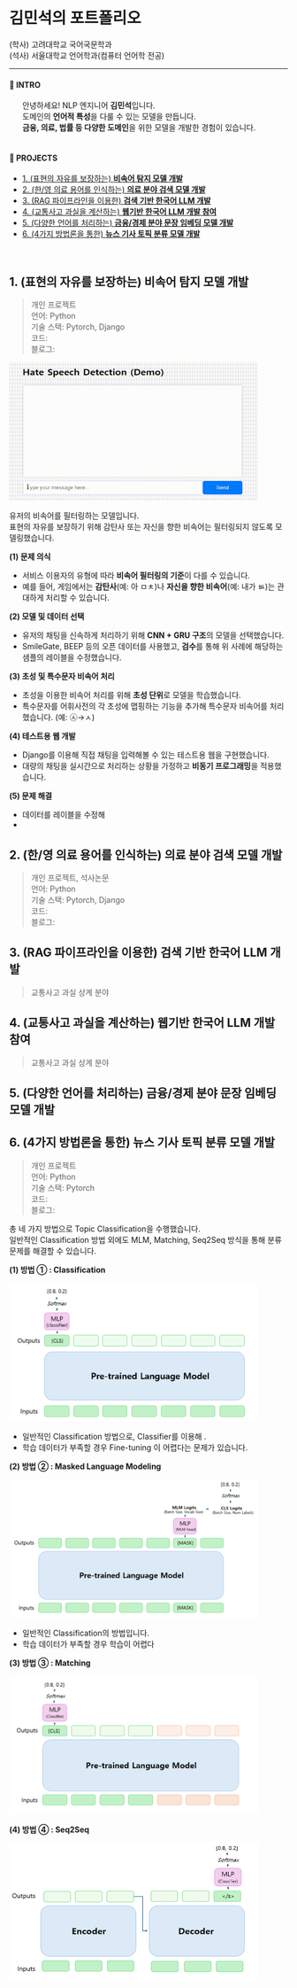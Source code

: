 # 김민석의 포트폴리오
(학사) 고려대학교 국어국문학과      
(석사) 서울대학교 언어학과(컴퓨터 언어학 전공)
***           

#### 🍊 **INTRO**                

&nbsp;&nbsp;&nbsp;&nbsp;&nbsp; 안녕하세요! NLP 엔지니어 **김민석**입니다.             
&nbsp;&nbsp;&nbsp;&nbsp;&nbsp; 도메인의 **언어적 특성**을 다룰 수 있는 모델을 만듭니다.                        
&nbsp;&nbsp;&nbsp;&nbsp;&nbsp; **금융, 의료, 법률 등 다양한 도메인**을 위한 모델을 개발한 경험이 있습니다. 
&nbsp;&nbsp;&nbsp;&nbsp;&nbsp;                
&nbsp;&nbsp;&nbsp;&nbsp;&nbsp;  


#### 🍊 **PROJECTS**
- [1. (표현의 자유를 보장하는) **비속어 탐지 모델 개발**](#1-표현의-자유를-보장하는-비속어-탐지-모델-개발)
- [2. (한/영 의료 용어를 인식하는) **의료 분야 검색 모델 개발**](#2-한영-의료-용어를-인식하는-의료-분야-검색-모델-개발)
- [3. (RAG 파이프라인을 이용한) **검색 기반 한국어 LLM 개발**](#3-rag-파이프라인을-이용한-검색-기반-한국어-llm-개발)
- [4. (교통사고 과실을 계산하는) **웹기반 한국어 LLM 개발 참여**](#4-교통사고-과실을-계산하는-웹기반-한국어-llm-개발-참여)       
- [5. (다양한 언어를 처리하는) **금융/경제 분야 문장 임베딩 모델 개발**](#5-다양한-언어를-처리하는-금융경제-분야-문장-임베딩-모델-개발)
- [6. (4가지 방법론을 통한) **뉴스 기사 토픽 분류 모델 개발**](#6-4가지-방법론을-통한-뉴스-기사-토픽-분류-모델-개발) 

&nbsp;&nbsp;&nbsp;&nbsp;&nbsp;                

## 1. (표현의 자유를 보장하는) 비속어 탐지 모델 개발
> 개인 프로젝트      
> 언어: Python         
> 기술 스택: Pytorch, Django          
> 코드:          
> 블로그:            

<img src="gif/hatespeech.gif" width="450" height="250" alt="Hate Speech Detection (Demo)">

유저의 비속어를 필터링하는 모델입니다.          
표현의 자유를 보장하기 위해 감탄사 또는 자신을 향한 비속어는 필터링되지 않도록 모델링했습니다.

**(1) 문제 의식**
- 서비스 이용자의 유형에 따라 **비속어 필터링의 기준**이 다를 수 있습니다.  
- 예를 들어, 게임에서는 **감탄사**(예: 아 ㅁㅊ)나 **자신을 향한 비속어**(예: 내가 ㅄ)는 관대하게 처리할 수 있습니다.    

**(2) 모델 및 데이터 선택**
- 유저의 채팅을 신속하게 처리하기 위해 **CNN + GRU 구조**의 모델을 선택했습니다.  
- SmileGate, BEEP 등의 오픈 데이터를 사용했고, **검수**를 통해 위 사례에 해당하는 샘플의 레이블을 수정했습니다.   

**(3) 초성 및 특수문자 비속어 처리**
- 초성을 이용한 비속어 처리를 위해 **초성 단위**로 모델을 학습했습니다.  
- 특수문자를 어휘사전의 각 초성에 맵핑하는 기능을 추가해 특수문자 비속어를 처리했습니다. (예: ㉦→ㅅ) 

**(4) 테스트용 웹 개발**
- Django를 이용해 직접 채팅을 입력해볼 수 있는 테스트용 웹을 구현했습니다.
- 대량의 채팅을 실시간으로 처리하는 상황을 가정하고 **비동기 프로그래밍**을 적용했습니다.
            
**(5) 문제 해결**     

- 데이터를  레이블을 수정해 
- 

      
## 2. (한/영 의료 용어를 인식하는) 의료 분야 검색 모델 개발  
> 개인 프로젝트, 석사논문      
> 언어: Python         
> 기술 스택: Pytorch, Django          
> 코드:          
> 블로그: 


## 3. (RAG 파이프라인을 이용한) 검색 기반 한국어 LLM 개발  
> 교통사고 과실 상계 분야            
>

## 4. (교통사고 과실을 계산하는) 웹기반 한국어 LLM 개발 참여
> 교통사고 과실 상계 분야            
>

## 5. (다양한 언어를 처리하는) 금융/경제 분야 문장 임베딩 모델 개발



## 6. (4가지 방법론을 통한) 뉴스 기사 토픽 분류 모델 개발 
> 개인 프로젝트            
> 언어: Python           
> 기술 스택: Pytorch             
> 코드:          
> 블로그:                        

총 네 가지 방법으로 Topic Classification을 수행했습니다.                    
일반적인 Classification 방법 외에도 MLM, Matching, Seq2Seq 방식을 통해 분류 문제를 해결할 수 있습니다.

__(1) 방법 ① : Classification__

<img src="img/classification.PNG" width="450" height="250" alt="Classification">

- 일반적인 Classification 방법으로, Classifier를 이용해 . 
- 학습 데이터가 부족할 경우 Fine-tuning 이 어렵다는 문제가 있습니다. 

__(2) 방법 ② : Masked Language Modeling__

<img src="img/mlm.PNG" width="450" height="250" alt="Masked Language Modeling">

- 일반적인 Classification의 방법입니다. 
- 학습 데이터가 부족할 경우 학습이 어렵다

__(3) 방법 ③ : Matching__

<img src="img/entailment.PNG" width="450" height="250" alt="Masked Language Modeling">

__(4) 방법 ④ : Seq2Seq__

<img src="img/seq2seq.PNG" width="450" height="250" alt="Masked Language Modeling">
